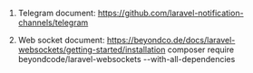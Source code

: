 1. Telegram
document: https://github.com/laravel-notification-channels/telegram

2. Web socket
document: https://beyondco.de/docs/laravel-websockets/getting-started/installation
composer require beyondcode/laravel-websockets --with-all-dependencies
